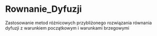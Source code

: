 # Rownanie_Dyfuzji
Zastosowanie metod różnicowych przybliżonego rozwiązania równania dyfuzji z warunkiem początkowym i warunkami brzegowymi
